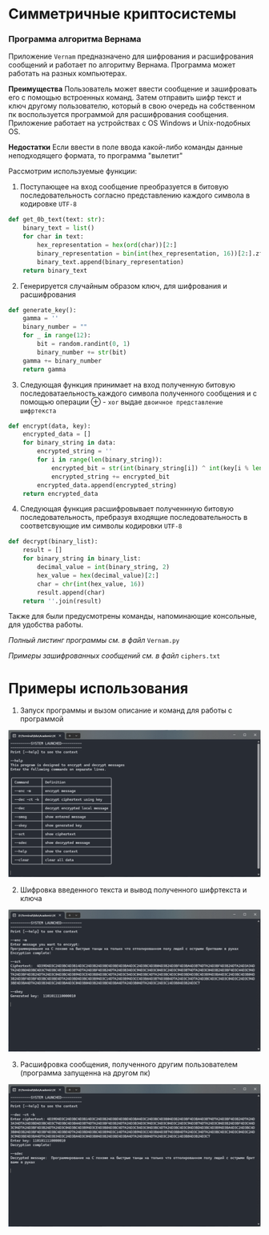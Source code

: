 # Симметричные криптосистемы 

### Программа алгоритма Вернама

Приложение `Vernam` предназначено для шифрования и расшифрования сообщений и работает по алгоритму Вернама. Программа может работать на разных компьютерах. 

**Преимущества** Пользователь может ввести сообщение и зашифровать его с помощью встроенных команд. Затем отправить шифр текст и ключ другому пользователю, который в свою очередь на собственном пк воспользуется программой для расшифрования сообщения. Приложение работает на устройствах с OS Windows и Unix-подобных OS.

**Недостатки** Если ввести в поле ввода какой-либо команды данные неподходящего формата, то программа "вылетит"

Рассмотрим используемые функции: 

1. Поступающее на вход сообщение преобразуется в битовую последовательность согласно представлению каждого символа в кодировке `UTF-8`

```python
def get_0b_text(text: str):
    binary_text = list()
    for char in text:
        hex_representation = hex(ord(char))[2:]
        binary_representation = bin(int(hex_representation, 16))[2:].zfill(len(hex_representation)*4)
        binary_text.append(binary_representation)
    return binary_text
```

2. Генерируется случайным образом ключ, для шифрования и расшифрования

```python
def generate_key():
    gamma = ''
    binary_number = ""
    for _ in range(12):
        bit = random.randint(0, 1)
        binary_number += str(bit)
    gamma += binary_number
    return gamma
```

3. Следующая функция принимает на вход полученную битовую последоватаельность каждого символа полученного сообщения и с помощью операции $\oplus$ - `xor` выдае `двоичное представление шифртекста`


```python
def encrypt(data, key):
    encrypted_data = []
    for binary_string in data:
        encrypted_string = ''
        for i in range(len(binary_string)):
            encrypted_bit = str(int(binary_string[i]) ^ int(key[i % len(key)]))
            encrypted_string += encrypted_bit
        encrypted_data.append(encrypted_string)
    return encrypted_data
```

4. Следующая функция расшифровывает полученнную битовую последовательность, пребразуя входящие последовательность в соответсвующие им символы кодировки `UTF-8`

```python
def decrypt(binary_list):
    result = []
    for binary_string in binary_list:
        decimal_value = int(binary_string, 2)
        hex_value = hex(decimal_value)[2:]
        char = chr(int(hex_value, 16))
        result.append(char)
    return ''.join(result)
```

Также для были предусмотрены команды, напоминающие консольные, для удобства работы.

*Полный листинг программы см. в файл* `Vernam.py`

*Примеры зашифрованных сообщений см. в файл* `ciphers.txt`

# Примеры использования

1. Запуск программы и вызом описание и команд для работы с программой

![help](help.png)

2. Шифровка введенного текста и вывод полученного шифртекста и ключа

![enc](enc.png)

3. Расшифровка сообщения, полученного другим пользователем (программа запущенна на другом пк)

![dec](dec.png)





